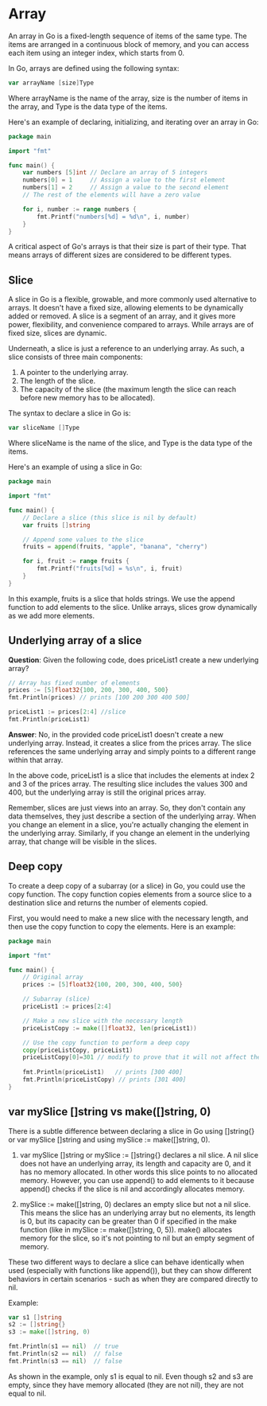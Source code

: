 # Array
An array in Go is a fixed-length sequence of items of the same type. The items are arranged in a continuous block of 
memory, and you can access each item using an integer index, which starts from 0.

In Go, arrays are defined using the following syntax:
```go
var arrayName [size]Type
```
Where arrayName is the name of the array, size is the number of items in the array, and Type is the data type of the 
items.

Here's an example of declaring, initializing, and iterating over an array in Go:
```go
package main

import "fmt"

func main() {
    var numbers [5]int // Declare an array of 5 integers
    numbers[0] = 1     // Assign a value to the first element
    numbers[1] = 2     // Assign a value to the second element
    // The rest of the elements will have a zero value

    for i, number := range numbers {
        fmt.Printf("numbers[%d] = %d\n", i, number)
    }
}
```
A critical aspect of Go's arrays is that their size is part of their type. That means arrays of different sizes are 
considered to be different types.

## Slice
A slice in Go is a flexible, growable, and more commonly used alternative to arrays. It doesn't have a fixed size, 
allowing elements to be dynamically added or removed. A slice is a segment of an array, and it gives more power, 
flexibility, and convenience compared to arrays. While arrays are of fixed size, slices are dynamic.

Underneath, a slice is just a reference to an underlying array. As such, a slice consists of three main components:
1. A pointer to the underlying array.
2. The length of the slice.
3. The capacity of the slice (the maximum length the slice can reach before new memory has to be allocated).

The syntax to declare a slice in Go is:
```go
var sliceName []Type
```
Where sliceName is the name of the slice, and Type is the data type of the items.

Here's an example of using a slice in Go:
```go
package main

import "fmt"

func main() {
    // Declare a slice (this slice is nil by default)
    var fruits []string

    // Append some values to the slice
    fruits = append(fruits, "apple", "banana", "cherry")

    for i, fruit := range fruits {
        fmt.Printf("fruits[%d] = %s\n", i, fruit)
    }
}
```
In this example, fruits is a slice that holds strings. We use the append function to add elements to the slice. 
Unlike arrays, slices grow dynamically as we add more elements.

## Underlying array of a slice
__Question__: Given the following code, does priceList1 create a new underlying array?

```go
// Array has fixed number of elements
prices := [5]float32{100, 200, 300, 400, 500}
fmt.Println(prices) // prints [100 200 300 400 500]

priceList1 := prices[2:4] //slice
fmt.Println(priceList1)   
```

__Answer__:
No, in the provided code priceList1 doesn't create a new underlying array. Instead, it creates a slice from the prices 
array. The slice references the same underlying array and simply points to a different range within that array.

In the above code, priceList1 is a slice that includes the elements at index 2 and 3 of the prices array. The resulting 
slice includes the values 300 and 400, but the underlying array is still the original prices array.

Remember, slices are just views into an array. So, they don't contain any data themselves, they just describe a section
of the underlying array. When you change an element in a slice, you're actually changing the element in the underlying 
array. Similarly, if you change an element in the underlying array, that change will be visible in the slices.

## Deep copy
To create a deep copy of a subarray (or a slice) in Go, you could use the copy function. The copy function copies 
elements from a source slice to a destination slice and returns the number of elements copied.

First, you would need to make a new slice with the necessary length, and then use the copy function to copy the 
elements. Here is an example:

```go
package main

import "fmt"

func main() {
    // Original array
    prices := [5]float32{100, 200, 300, 400, 500}

    // Subarray (slice)
    priceList1 := prices[2:4]

    // Make a new slice with the necessary length
    priceListCopy := make([]float32, len(priceList1))

    // Use the copy function to perform a deep copy
    copy(priceListCopy, priceList1)
	priceListCopy[0]=301 // modify to prove that it will not affect the original array.
	
    fmt.Println(priceList1)   // prints [300 400]
    fmt.Println(priceListCopy) // prints [301 400]
}
```

## var mySlice []string vs make([]string, 0)
There is a subtle difference between declaring a slice in Go using []string{} or var mySlice []string and 
using mySlice := make([]string, 0).

1. var mySlice []string or mySlice := []string{} declares a nil slice. A nil slice does not have an underlying array, 
its length and capacity are 0, and it has no memory allocated. In other words this slice points to no allocated memory.
However, you can use append() to add elements to it because append() checks if the slice is nil and accordingly 
allocates memory.

2. mySlice := make([]string, 0) declares an empty slice but not a nil slice. This means the slice has an underlying 
array but no elements, its length is 0, but its capacity can be greater than 0 if specified in the make function 
(like in mySlice := make([]string, 0, 5)). make() allocates memory for the slice, so it's not pointing to nil but an 
empty segment of memory.

These two different ways to declare a slice can behave identically when used (especially with functions like append()), 
but they can show different behaviors in certain scenarios - such as when they are compared directly to nil.

Example:
```go
var s1 []string
s2 := []string{}
s3 := make([]string, 0)

fmt.Println(s1 == nil)  // true
fmt.Println(s2 == nil)  // false
fmt.Println(s3 == nil)  // false
```
As shown in the example, only s1 is equal to nil. Even though s2 and s3 are empty, since they have memory allocated 
(they are not nil), they are not equal to nil.
